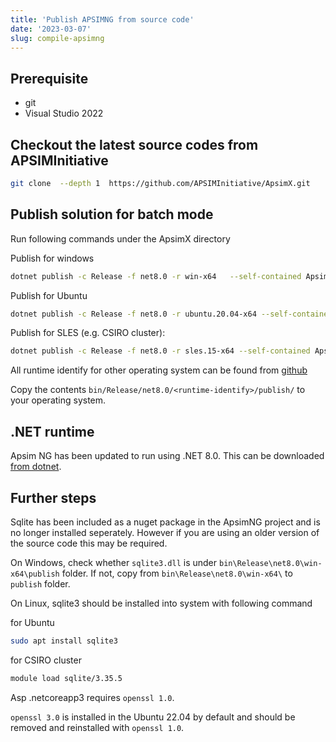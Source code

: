 ```yaml
---
title: 'Publish APSIMNG from source code'
date: '2023-03-07'
slug: compile-apsimng
---
```



## Prerequisite

* git
* Visual Studio 2022

## Checkout the latest source codes from APSIMInitiative

```bash
git clone  --depth 1  https://github.com/APSIMInitiative/ApsimX.git
```

## Publish solution for batch mode

Run following commands under the ApsimX directory

Publish for windows

```bash
dotnet publish -c Release -f net8.0 -r win-x64   --self-contained ApsimX.sln
```

Publish for Ubuntu

```bash
dotnet publish -c Release -f net8.0 -r ubuntu.20.04-x64 --self-contained ApsimX.sln
```

Publish for SLES (e.g. CSIRO cluster):

```bash
dotnet publish -c Release -f net8.0 -r sles.15-x64 --self-contained ApsimX.sln
```

All runtime identify for other operating system can be found from [github](https://github.com/dotnet/runtime/blob/main/src/libraries/Microsoft.NETCore.Platforms/src/runtime.json)

Copy the contents `bin/Release/net8.0/<runtime-identify>/publish/` to your operating system.

## .NET runtime

Apsim NG has been updated to run using .NET 8.0. This can be downloaded [from dotnet](https://dotnet.microsoft.com/en-us/download/dotnet/8.0).

## Further steps

Sqlite has been included as a nuget package in the ApsimNG project and is no longer installed seperately.
However if you are using an older version of the source code this may be required.

On Windows, check whether `sqlite3.dll` is under `bin\Release\net8.0\win-x64\publish` folder. If not, copy from `bin\Release\net8.0\win-x64\` to `publish` folder.

On Linux, sqlite3 should be installed into system with following command

for Ubuntu

```bash
sudo apt install sqlite3
```

for CSIRO cluster

```bash
module load sqlite/3.35.5
```

Asp .netcoreapp3 requires `openssl 1.0`.

`openssl 3.0` is installed in the Ubuntu 22.04 by default and should be removed and reinstalled with `openssl 1.0`.
